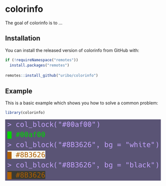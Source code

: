 
<!-- README.md is generated from README.Rmd. Please edit that file -->

# colorinfo

<!-- badges: start -->
<!-- badges: end -->

The goal of colorinfo is to …

## Installation

You can install the released version of colorinfo from GitHub with:

``` r
if (!requireNamespace("remotes"))
  install.packages("remotes")

remotes::install_github("uribo/colorinfo")
```

## Example

This is a basic example which shows you how to solve a common problem:

``` r
library(colorinfo)
```

![](man/figures/col_block.png)
